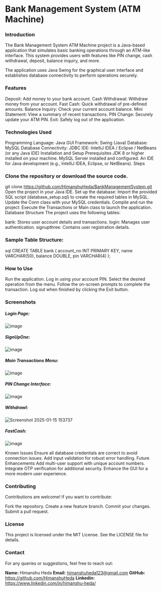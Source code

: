 # Bank Management System (ATM Machine)

### Introduction
The Bank Management System ATM Machine project is a Java-based application that simulates basic banking operations through an ATM-like interface. This system provides users with features like PIN change, cash withdrawal, deposit, balance inquiry, and more.

The application uses Java Swing for the graphical user interface and establishes database connectivity to perform operations securely.

### Features
Deposit: Add money to your bank account.
Cash Withdrawal: Withdraw money from your account.
Fast Cash: Quick withdrawal of pre-defined amounts.
Balance Inquiry: Check your current account balance.
Mini Statement: View a summary of recent transactions.
PIN Change: Securely update your ATM PIN.
Exit: Safely log out of the application.

### Technologies Used
Programming Language: Java
GUI Framework: Swing (Java)
Database: MySQL
Database Connectivity: JDBC
IDE: IntelliJ IDEA / Eclipse / NetBeans (or any Java IDE)
Installation and Setup
Prerequisites
JDK 8 or higher installed on your machine.
MySQL Server installed and configured.
An IDE for Java development (e.g., IntelliJ IDEA, Eclipse, or NetBeans).
Steps

### Clone the repository or download the source code.
git clone https://github.com/HimanshuHeda/BankManagementSystem.git
Open the project in your Java IDE.
Set up the database:
Import the provided SQL script (database_setup.sql) to create the required tables in MySQL.
Update the Conn class with your MySQL credentials.
Compile and run the project:
Execute the Transactions or Main class to launch the application.
Database Structure
The project uses the following tables:

bank: Stores user account details and transactions.
login: Manages user authentication.
signupthree: Contains user registration details.

### Sample Table Structure:
sql
CREATE TABLE bank (
    account_no INT PRIMARY KEY,
    name VARCHAR(50),
    balance DOUBLE,
    pin VARCHAR(4)
);

### How to Use
Run the application.
Log in using your account PIN.
Select the desired operation from the menu.
Follow the on-screen prompts to complete the transaction.
Log out when finished by clicking the Exit button.

### Screenshots
##### Login Page:
![image](https://github.com/user-attachments/assets/157a9ab2-c827-46a7-8beb-b5097593ffe5)

##### SignUpOne: 
![image](https://github.com/user-attachments/assets/7f986c75-4d0a-4a23-9a40-6a80fe834694)

##### Main Transactions Menu:
![image](https://github.com/user-attachments/assets/d4e070d5-2b15-4db3-b6bd-90fd6de99eb1)

##### PIN Change Interface:
![image](https://github.com/user-attachments/assets/d349c918-646e-4aa6-8ed1-33596f92e993)

##### Withdrawl:
![Screenshot 2025-01-15 153737](https://github.com/user-attachments/assets/02f58ef8-7729-45d4-975b-0c5c4f613bc8)

##### FastCash:
![image](https://github.com/user-attachments/assets/2a8dd60d-27f2-46c2-a75f-5f1d4ab4ce49)


Known Issues
Ensure all database credentials are correct to avoid connection issues.
Add input validation for robust error handling.
Future Enhancements
Add multi-user support with unique account numbers.
Integrate OTP verification for additional security.
Enhance the GUI for a more modern user experience.

### Contributing
Contributions are welcome! If you want to contribute:

Fork the repository.
Create a new feature branch.
Commit your changes.
Submit a pull request.

### License
This project is licensed under the MIT License. See the LICENSE file for details.

### Contact
For any queries or suggestions, feel free to reach out:

**Name:** Himanshu Heda
**Email:** himanshuheda123@gmail.com
**GitHub:** https://github.com/HimanshuHeda
**Linkedin:** https://www.linkedin.com/in/himanshu-heda/
